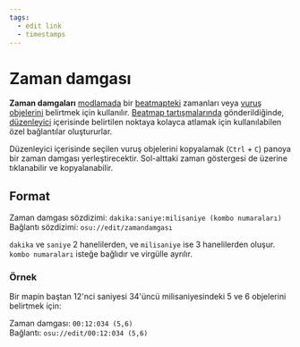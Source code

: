 ```yaml
---
tags:
  - edit link
  - timestamps
---
```


# Zaman damgası

**Zaman damgaları** [modlamada](/wiki/Modding) bir [beatmapteki](/wiki/Beatmap) zamanları veya [vuruş objelerini](/wiki/Hit_object) belirtmek için kullanılır. [Beatmap tartışmalarında](/wiki/Beatmap_discussion) gönderildiğinde, [düzenleyici](/wiki/Client/Beatmap_editor) içerisinde belirtilen noktaya kolayca atlamak için kullanılabilen özel bağlantılar oluştururlar.

Düzenleyici içerisinde seçilen vuruş objelerini kopyalamak (`Ctrl` + `C`) panoya bir zaman damgası yerleştirecektir. Sol-alttaki zaman göstergesi de üzerine tıklanabilir ve kopyalanabilir.

## Format

Zaman damgası sözdizimi: `dakika:saniye:milisaniye (kombo numaraları)`\
Bağlantı sözdizimi: `osu://edit/zamandamgası`

`dakika` ve `saniye` 2 hanelilerden, ve `milisaniye` ise 3 hanelilerden oluşur. `kombo numaraları` isteğe bağlıdır ve virgülle ayrılır.

### Örnek

Bir mapin baştan 12'nci saniyesi 34'üncü milisaniyesindeki 5 ve 6 objelerini belirtmek için:

Zaman damgası: `00:12:034 (5,6)`\
Bağlantı: `osu://edit/00:12:034 (5,6)`

